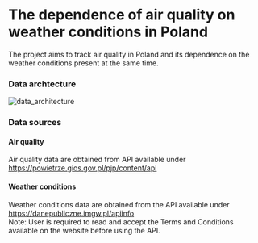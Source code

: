# The dependence of air quality on weather conditions in Poland

The project aims to track air quality in Poland and its dependence on the weather conditions present at the same time.

### Data archtecture
![data_architecture](https://user-images.githubusercontent.com/98704847/231006425-91daa2cb-e0cf-4c3d-abc1-a920a2fcfdf8.png)

### Data sources
#### Air quality
Air quality data are obtained from API available under https://powietrze.gios.gov.pl/pjp/content/api

#### Weather conditions
Weather conditions data are obtained from the API available under https://danepubliczne.imgw.pl/apiinfo </br>
Note: User is required to read and accept the Terms and Conditions available on the website before using the API.
